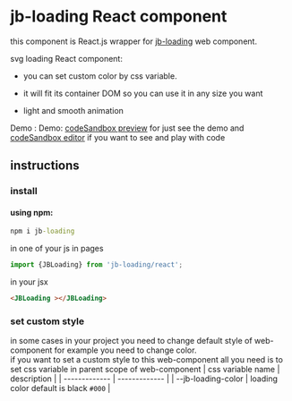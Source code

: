 # jb-loading React component

this component is React.js wrapper for [jb-loading](https://www.npmjs.com/package/jb-loading) web component.

svg loading React component:

- you can set custom color by css variable.

- it will fit its container DOM so you can use it in any size you want

- light and smooth animation

Demo :  Demo: [codeSandbox preview](https://3f63dj.csb.app/samples/jb-loading) for just see the demo and [codeSandbox editor](https://codesandbox.io/p/sandbox/jb-design-system-3f63dj?file=%2Fsrc%2Fsamples%2FJBLoading.tsx) if you want to see and play with code


## instructions

### install

#### using npm:
```cmd
npm i jb-loading
```

in one of your js in pages

```js
import {JBLoading} from 'jb-loading/react';

```

in your jsx

```html
<JBLoading ></JBLoading>
```


### set custom style

in some cases in your project you need to change default style of web-component for example you need to change color.    
if you want to set a custom style to this web-component all you need is to set css variable in parent scope of web-component 
| css variable name                  | description                                                                                   |
| -------------                      | -------------                                                                                 |
| --jb-loading-color                 | loading color default is black `#000`                                                         |